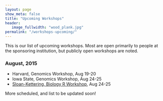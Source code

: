 ```yaml
---
layout: page
show_meta: false
title: "Upcoming Workshops"
header:
   image_fullwidth: "wood_plank.jpg"
permalink: "/workshops-upcoming/"
---
```


This is our list of upcoming workshops. Most are open primarily
to people at the sponsoring institution, but publicly open workshops
are noted. 

### August, 2015
 
- Harvard, Genomics Workshop, Aug 19-20
- Iowa State, Genomics Workshop, Aug 24-25
- [Sloan-Kettering, Biology R Workshop](http://datacarpentry.github.io/2015-08-24-Sloan-Kettering/), Aug 24-25

More scheduled, and list to be updated soon!